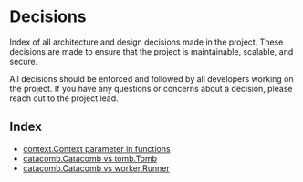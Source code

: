 # Decisions

Index of all architecture and design decisions made in the project. These
decisions are made to ensure that the project is maintainable, scalable, and
secure.

All decisions should be enforced and followed by all developers working on the
project. If you have any questions or concerns about a decision, please reach
out to the project lead.

## Index

 - [context.Context parameter in functions](./context-parameter-in-functions.md)
 - [catacomb.Catacomb vs tomb.Tomb](./catacomb-vs-tomb.md)
 - [catacomb.Catacomb vs worker.Runner](./catacomb-vs-runner.md)
